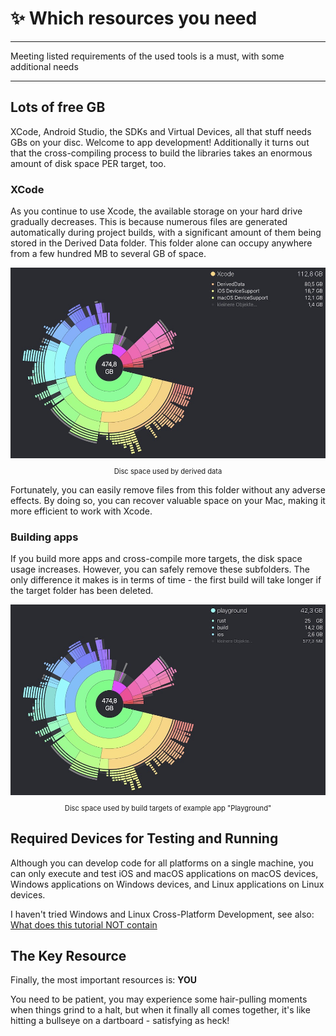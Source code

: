 # ✨ Which resources you need

---

Meeting listed requirements of the used tools is a must, with some additional needs

---

## Lots of free GB

XCode, Android Studio, the SDKs and Virtual Devices, all that stuff needs GBs on your disc. Welcome to app development! Additionally it turns out that the cross-compiling process to build the libraries takes an enormous amount of disk space PER target, too.

### XCode

As you continue to use Xcode, the available storage on your hard drive gradually decreases. This is because numerous files are generated automatically during project builds, with a significant amount of them being stored in the Derived Data folder. This folder alone can occupy anywhere from a few hundred MB to several GB of space.

<figure style="margin:0;"><img src="../assets/derived_data.jpg" alt=""><figcaption style="font-size: 0.8em;text-align:center;"><p>Disc space used by derived data</p></figcaption></figure>

Fortunately, you can easily remove files from this folder without any adverse effects. By doing so, you can recover valuable space on your Mac, making it more efficient to work with Xcode.

### Building apps

If you build more apps and cross-compile more targets, the disk space usage increases. However, you can safely remove these subfolders. The only difference it makes is in terms of time - the first build will take longer if the target folder has been deleted.

<figure style="margin:0;"><img src="../assets/playground_build.jpg" alt=""><figcaption style="font-size: 0.8em;text-align:center;"><p>Disc space used by build targets of example app "Playground"</p></figcaption></figure>

## Required Devices for Testing and Running

Although you can develop code for all platforms on a single machine, you can only execute and test iOS and macOS applications on macOS devices, Windows applications on Windows devices, and Linux applications on Linux devices.

I haven't tried Windows and Linux Cross-Platform Development, see also:&#x20;
[What does this tutorial NOT contain](what-does-this-tutorial-not-contain.md)

## The Key Resource

Finally, the most important resources is: **YOU**

You need to be patient, you may experience some hair-pulling moments when things grind to a halt, but when it finally all comes together, it's like hitting a bullseye on a dartboard - satisfying as heck!
